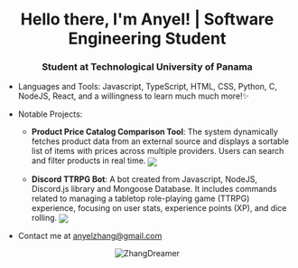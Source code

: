 <h1 align="center">Hello there, I'm Anyel! | Software Engineering Student </h1>
<h3 align="center">Student at Technological University of Panama</h3>

- Languages and Tools: Javascript, TypeScript, HTML, CSS, Python, C, NodeJS, React, and a willingness to learn much much more!✨
  
- Notable Projects:

  - **Product Price Catalog Comparison Tool**: The system dynamically fetches product data from an external source and displays a sortable list of items with prices across multiple providers. Users can search and filter products in real time. <img align="center" src="https://i.imgur.com/Fe9mitw.png">

  
  - **Discord TTRPG Bot**: A bot created from Javascript, NodeJS, Discord.js library and Mongoose Database. It includes commands related to managing a tabletop role-playing game (TTRPG) experience, focusing on user stats, experience points (XP), and dice rolling. <img align="center" src="https://i.imgur.com/fiRPX56.png">
  
- Contact me at anyelzhang@gmail.com

<div align="center">
    <img align="center" src="https://github-readme-stats.vercel.app/api/top-langs/?username=ZhangDreamer&layout=compact&langs_count=10&theme=gruvbox" alt="ZhangDreamer" />
</div>


